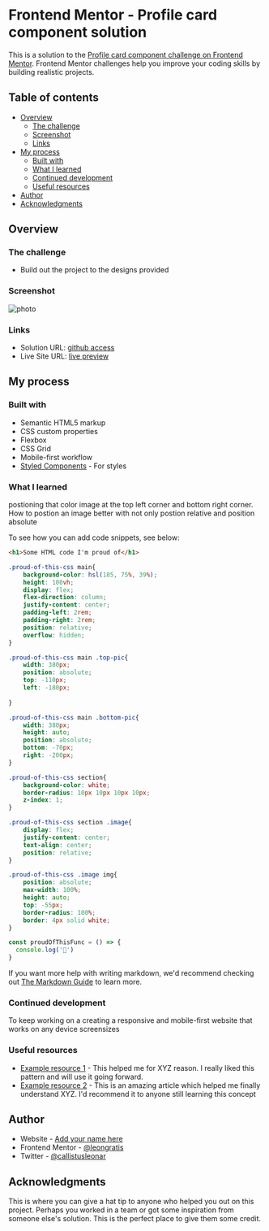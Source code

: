# Frontend Mentor - Profile card component solution

This is a solution to the [Profile card component challenge on Frontend Mentor](https://www.frontendmentor.io/challenges/profile-card-component-cfArpWshJ). Frontend Mentor challenges help you improve your coding skills by building realistic projects. 

## Table of contents

- [Overview](#overview)
  - [The challenge](#the-challenge)
  - [Screenshot](#screenshot)
  - [Links](#links)
- [My process](#my-process)
  - [Built with](#built-with)
  - [What I learned](#what-i-learned)
  - [Continued development](#continued-development)
  - [Useful resources](#useful-resources)
- [Author](#author)
- [Acknowledgments](#acknowledgments)


## Overview

### The challenge

- Build out the project to the designs provided

### Screenshot

![photo](screenshot(2).png)


### Links

- Solution URL: [github access](https://github.com/leongratis/profile-card)
- Live Site URL: [live preview](https://leongratis.github.io/profile-card/)

## My process

### Built with

- Semantic HTML5 markup
- CSS custom properties
- Flexbox
- CSS Grid
- Mobile-first workflow
- [Styled Components](https://styled-components.com/) - For styles


### What I learned

postioning that color image at the top left corner and bottom right corner.
How to postion an image better with not only postion relative and  position absolute

To see how you can add code snippets, see below:

```html
<h1>Some HTML code I'm proud of</h1>
```
```css
.proud-of-this-css main{
    background-color: hsl(185, 75%, 39%);
    height: 100vh;
    display: flex;
    flex-direction: column;
    justify-content: center;
    padding-left: 2rem;
    padding-right: 2rem;
    position: relative;
    overflow: hidden;
}
```
```css
.proud-of-this-css main .top-pic{
    width: 380px;
    position: absolute;
    top: -110px;
    left: -180px;
    
}
```
```css
.proud-of-this-css main .bottom-pic{
    width: 380px;
    height: auto;
    position: absolute;
    bottom: -70px;
    right: -200px;
}
```
```css
.proud-of-this-css section{
    background-color: white;
    border-radius: 10px 10px 10px 10px;
    z-index: 1;
}
```
```css
.proud-of-this-css section .image{
    display: flex;
    justify-content: center;
    text-align: center;
    position: relative;
}
```
```css
.proud-of-this-css .image img{ 
    position: absolute;
    max-width: 100%;
    height: auto;
    top: -55px;
    border-radius: 100%;
    border: 4px solid white;
}
```
```js
const proudOfThisFunc = () => {
  console.log('🎉')
}
```

If you want more help with writing markdown, we'd recommend checking out [The Markdown Guide](https://www.markdownguide.org/) to learn more.

### Continued development

To keep  working  on a creating a responsive and mobile-first website that works on any device screensizes


### Useful resources

- [Example resource 1](https://www.example.com) - This helped me for XYZ reason. I really liked this pattern and will use it going forward.
- [Example resource 2](https://www.example.com) - This is an amazing article which helped me finally understand XYZ. I'd recommend it to anyone still learning this concept

## Author

- Website - [Add your name here](https://www.your-site.com)
- Frontend Mentor - [@leongratis](https://www.frontendmentor.io/profile/leongratis)
- Twitter - [@callistusleonar](https://www.twitter.com/callistusleonar)


## Acknowledgments

This is where you can give a hat tip to anyone who helped you out on this project. Perhaps you worked in a team or got some inspiration from someone else's solution. This is the perfect place to give them some credit.
